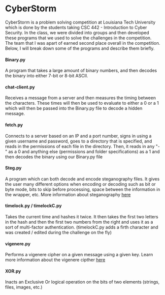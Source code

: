 # CyberStorm
CyberStorm is a problem solving competition at Louisiana Tech University which is done by the students taking CSC 442 - Introduction to Cyber Security.
In the class, we were divided into groups and then developed these programs that we used to solve the challenges in the competition. The team that I was apart of earned second place overall in the competition. Below, I will break down some of the programs and describe them briefly.

<h4> Binary.py </h4>
A program that takes a large amount of binary numbers, and then decodes the binary into either 7-bit or 8-bit ASCII.

<h4> chat-client.py </h4>
Receives a message from a server and then measures the timing between the characters. These times will then be used to evaluate to either a 0 or a 1 which will then be passed into the Binary.py file to decode a hidden message.

<h4> fetch.py </h4>
Connects to a server based on an IP and a port number, signs in using a given username and password, goes to a directory that is specified, and reads in the permissions of each file in the directory. Then, it reads in any "-" as a 0 and anything else (permissions and folder specifications) as a 1 and then decodes the binary using our
Binary.py file

<h4> Steg.py </h4>
A program which can both decode and encode steganography files. It gives the user many different options when encoding or decoding such as bit or byte mode, bits to skip before processing, space between the information in the wrapper, etc. More information about steganography <a href="https://en.wikipedia.org/wiki/Steganography">here</a>

<h4> timelock.py / timelockC.py </h4>
Takes the current time and hashes it twice. It then takes the first two letters in the hash and then the first two numbers from the right and uses it as a sort of multi-factor authentication. (timelockC.py adds a firth character and was created / edited during the challenge on the fly)

<h4> vigenere.py </h4>
Performs a vigenere cipher on a given message using a given key. Learn more information about the vigenere cipther <a href="https://en.wikipedia.org/wiki/Vigen%C3%A8re_cipher">here</a>

<h4> XOR.py </h4>
Inacts an Exclusive Or logical operation on the bits of two elements (strings, files, images, etc.)
